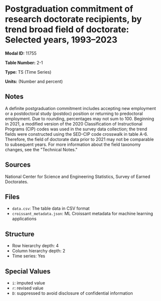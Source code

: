 # Postgraduation commitment of research doctorate recipients, by trend broad field of doctorate: Selected years, 1993&#8211;2023

**Modal ID:** 11755

**Table Number:** 2-1

**Type:** TS (Time Series)

**Units:** (Number and percent)

## Notes

A definite postgraduation commitment includes accepting new employment or a postdoctoral study (postdoc) position or returning to predoctoral employment. Due to rounding, percentages may not sum to 100. Beginning in 2021, a modified version of the 2020 Classification of Instructional Programs (CIP) codes was used in the survey data collection; the trend fields were constructed using the SED-CIP code crosswalk in table A-6. Therefore, the field of doctorate data prior to 2021 may not be comparable to subsequent years. For more information about the field taxonomy changes, see the "Technical Notes."

## Sources

National Center for Science and Engineering Statistics, Survey of Earned Doctorates.

## Files

- `data.csv`: The table data in CSV format
- `croissant_metadata.json`: ML Croissant metadata for machine learning applications

## Structure

- Row hierarchy depth: 4
- Column hierarchy depth: 2
- Time series: Yes

## Special Values

- `i`: imputed value
- `r`: revised value
- `D`: suppressed to avoid disclosure of confidential information
